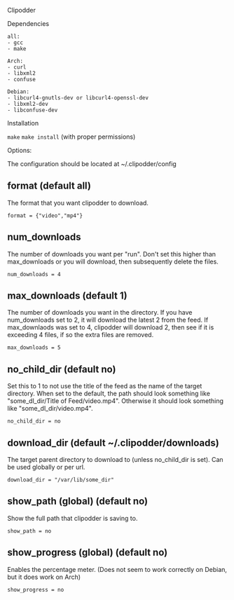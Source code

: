 Clipodder

Dependencies
	
	all:
	- gcc
	- make
	
	Arch:
	- curl
	- libxml2
	- confuse

	Debian:
	- libcurl4-gnutls-dev or libcurl4-openssl-dev
	- libxml2-dev
	- libconfuse-dev
	



Installation

`make`
`make install` (with proper permissions)

	
Options:

The configuration should be located at ~/.clipodder/config 

format (default all)
-----------------------------
The format that you want clipodder to download.  

```
format = {"video","mp4"}
```
	
num_downloads 
-----------------------------
The number of downloads you want per "run". Don't set this higher than max_downloads 
or you will download, then subsequently delete the files. 
	
```
num_downloads = 4
```
	
max_downloads (default 1)
-----------------------------
The number of downloads you want in the directory. If you have num_downloads set to 2, it 
will download the latest 2 from the feed. If max_downlaods was set to 4, clipodder will
download 2, then see if it is exceeding 4 files, if so the extra files are removed. 

```
max_downloads = 5
```
	
no_child_dir (default no)
-----------------------------
Set this to 1 to not use the title of the feed as the name of the target directory. 
When set to the default, the path should look something like "some_dl_dir/Title of Feed/video.mp4".
Otherwise it should look something like "some_dl_dir/video.mp4". 

```
no_child_dir = no
```
	
download_dir  (default ~/.clipodder/downloads) 
-----------------------------	
The target parent directory to download to (unless no_child_dir is set). Can be used
globally or per url. 
	
```
download_dir = "/var/lib/some_dir"
```

show_path (global) (default no)
----------------------------
Show the full path that clipodder is saving to.

```
show_path = no
```


show_progress (global) (default no)
----------------------------
Enables the percentage meter. (Does not seem to 
work correctly on Debian, but it does work on Arch)

```
show_progress = no
```
